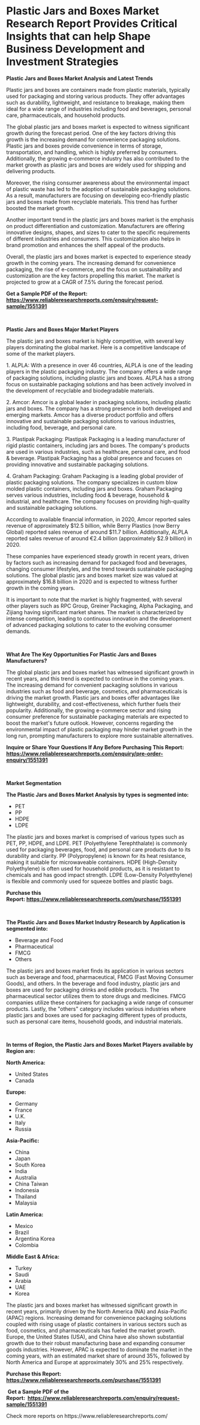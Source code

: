 <p><h1>Plastic Jars and Boxes Market Research Report Provides Critical Insights that can help Shape Business Development and Investment Strategies</h1></p><p><strong>Plastic Jars and Boxes Market Analysis and Latest Trends</strong></p>
<p><p>Plastic jars and boxes are containers made from plastic materials, typically used for packaging and storing various products. They offer advantages such as durability, lightweight, and resistance to breakage, making them ideal for a wide range of industries including food and beverages, personal care, pharmaceuticals, and household products.</p><p>The global plastic jars and boxes market is expected to witness significant growth during the forecast period. One of the key factors driving this growth is the increasing demand for convenience packaging solutions. Plastic jars and boxes provide convenience in terms of storage, transportation, and handling, which is highly preferred by consumers. Additionally, the growing e-commerce industry has also contributed to the market growth as plastic jars and boxes are widely used for shipping and delivering products.</p><p>Moreover, the rising consumer awareness about the environmental impact of plastic waste has led to the adoption of sustainable packaging solutions. As a result, manufacturers are focusing on developing eco-friendly plastic jars and boxes made from recyclable materials. This trend has further boosted the market growth.</p><p>Another important trend in the plastic jars and boxes market is the emphasis on product differentiation and customization. Manufacturers are offering innovative designs, shapes, and sizes to cater to the specific requirements of different industries and consumers. This customization also helps in brand promotion and enhances the shelf appeal of the products.</p><p>Overall, the plastic jars and boxes market is expected to experience steady growth in the coming years. The increasing demand for convenience packaging, the rise of e-commerce, and the focus on sustainability and customization are the key factors propelling this market. The market is projected to grow at a CAGR of 7.5% during the forecast period.</p></p>
<p><strong>Get a Sample PDF of the Report:&nbsp; <a href="https://www.reliableresearchreports.com/enquiry/request-sample/1551391">https://www.reliableresearchreports.com/enquiry/request-sample/1551391</a></strong></p>
<p>&nbsp;</p>
<p><strong>Plastic Jars and Boxes Major Market Players</strong></p>
<p><p>The plastic jars and boxes market is highly competitive, with several key players dominating the global market. Here is a competitive landscape of some of the market players.</p><p>1. ALPLA: With a presence in over 46 countries, ALPLA is one of the leading players in the plastic packaging industry. The company offers a wide range of packaging solutions, including plastic jars and boxes. ALPLA has a strong focus on sustainable packaging solutions and has been actively involved in the development of recyclable and biodegradable materials.</p><p>2. Amcor: Amcor is a global leader in packaging solutions, including plastic jars and boxes. The company has a strong presence in both developed and emerging markets. Amcor has a diverse product portfolio and offers innovative and sustainable packaging solutions to various industries, including food, beverage, and personal care.</p><p>3. Plastipak Packaging: Plastipak Packaging is a leading manufacturer of rigid plastic containers, including jars and boxes. The company's products are used in various industries, such as healthcare, personal care, and food & beverage. Plastipak Packaging has a global presence and focuses on providing innovative and sustainable packaging solutions.</p><p>4. Graham Packaging: Graham Packaging is a leading global provider of plastic packaging solutions. The company specializes in custom blow molded plastic containers, including jars and boxes. Graham Packaging serves various industries, including food & beverage, household & industrial, and healthcare. The company focuses on providing high-quality and sustainable packaging solutions.</p><p>According to available financial information, in 2020, Amcor reported sales revenue of approximately $12.5 billion, while Berry Plastics (now Berry Global) reported sales revenue of around $11.7 billion. Additionally, ALPLA reported sales revenue of around €2.4 billion (approximately $2.9 billion) in 2020.</p><p>These companies have experienced steady growth in recent years, driven by factors such as increasing demand for packaged food and beverages, changing consumer lifestyles, and the trend towards sustainable packaging solutions. The global plastic jars and boxes market size was valued at approximately $16.8 billion in 2020 and is expected to witness further growth in the coming years.</p><p>It is important to note that the market is highly fragmented, with several other players such as RPC Group, Greiner Packaging, Alpha Packaging, and Zijiang having significant market shares. The market is characterized by intense competition, leading to continuous innovation and the development of advanced packaging solutions to cater to the evolving consumer demands.</p></p>
<p>&nbsp;</p>
<p><strong>What Are The Key Opportunities For Plastic Jars and Boxes Manufacturers?</strong></p>
<p><p>The global plastic jars and boxes market has witnessed significant growth in recent years, and this trend is expected to continue in the coming years. The increasing demand for convenient packaging solutions in various industries such as food and beverage, cosmetics, and pharmaceuticals is driving the market growth. Plastic jars and boxes offer advantages like lightweight, durability, and cost-effectiveness, which further fuels their popularity. Additionally, the growing e-commerce sector and rising consumer preference for sustainable packaging materials are expected to boost the market's future outlook. However, concerns regarding the environmental impact of plastic packaging may hinder market growth in the long run, prompting manufacturers to explore more sustainable alternatives.</p></p>
<p><strong>Inquire or Share Your Questions If Any Before Purchasing This Report: <a href="https://www.reliableresearchreports.com/enquiry/pre-order-enquiry/1551391">https://www.reliableresearchreports.com/enquiry/pre-order-enquiry/1551391</a></strong></p>
<p>&nbsp;</p>
<p><strong>Market Segmentation</strong></p>
<p><strong>The Plastic Jars and Boxes Market Analysis by types is segmented into:</strong></p>
<p><ul><li>PET</li><li>PP</li><li>HDPE</li><li>LDPE</li></ul></p>
<p><p>The plastic jars and boxes market is comprised of various types such as PET, PP, HDPE, and LDPE. PET (Polyethylene Terephthalate) is commonly used for packaging beverages, food, and personal care products due to its durability and clarity. PP (Polypropylene) is known for its heat resistance, making it suitable for microwaveable containers. HDPE (High-Density Polyethylene) is often used for household products, as it is resistant to chemicals and has good impact strength. LDPE (Low-Density Polyethylene) is flexible and commonly used for squeeze bottles and plastic bags.</p></p>
<p><strong>Purchase this Report:&nbsp;<a href="https://www.reliableresearchreports.com/purchase/1551391">https://www.reliableresearchreports.com/purchase/1551391</a></strong></p>
<p>&nbsp;</p>
<p><strong>The Plastic Jars and Boxes Market Industry Research by Application is segmented into:</strong></p>
<p><ul><li>Beverage and Food</li><li>Pharmaceutical</li><li>FMCG</li><li>Others</li></ul></p>
<p><p>The plastic jars and boxes market finds its application in various sectors such as beverage and food, pharmaceutical, FMCG (Fast Moving Consumer Goods), and others. In the beverage and food industry, plastic jars and boxes are used for packaging drinks and edible products. The pharmaceutical sector utilizes them to store drugs and medicines. FMCG companies utilize these containers for packaging a wide range of consumer products. Lastly, the "others" category includes various industries where plastic jars and boxes are used for packaging different types of products, such as personal care items, household goods, and industrial materials.</p></p>
<p>&nbsp;</p>
<p><strong>In terms of Region, the Plastic Jars and Boxes Market Players available by Region are:</strong></p>
<p>
    <p> <strong> North America: </strong>
        <ul>
            <li>United States</li>
            <li>Canada</li>
        </ul>
        </p> 
    <p> <strong> Europe: </strong>
        <ul>
            <li>Germany</li>
            <li>France</li>
            <li>U.K.</li>
            <li>Italy</li>
            <li>Russia</li>
        </ul>
        </p> 
    <p> <strong> Asia-Pacific: </strong>
        <ul>
            <li>China</li>
            <li>Japan</li>
            <li>South Korea</li>
            <li>India</li>
            <li>Australia</li>
            <li>China Taiwan</li>
            <li>Indonesia</li>
            <li>Thailand</li>
            <li>Malaysia</li>
        </ul>
        </p> 
    <p> <strong> Latin America: </strong>
        <ul>
            <li>Mexico</li>
            <li>Brazil</li>
            <li>Argentina Korea</li>
            <li>Colombia</li>
        </ul>
        </p> 
    <p> <strong> Middle East & Africa: </strong>
        <ul>
            <li>Turkey</li>
            <li>Saudi</li>
            <li>Arabia</li>
            <li>UAE</li>
            <li>Korea</li>
        </ul>
    </p>
    </p>
<p><p>The plastic jars and boxes market has witnessed significant growth in recent years, primarily driven by the North America (NA) and Asia-Pacific (APAC) regions. Increasing demand for convenience packaging solutions coupled with rising usage of plastic containers in various sectors such as food, cosmetics, and pharmaceuticals has fueled the market growth. Europe, the United States (USA), and China have also shown substantial growth due to their robust manufacturing base and expanding consumer goods industries. However, APAC is expected to dominate the market in the coming years, with an estimated market share of around 35%, followed by North America and Europe at approximately 30% and 25% respectively.</p></p>
<p><strong>Purchase this Report: <a href="https://www.reliableresearchreports.com/purchase/1551391">https://www.reliableresearchreports.com/purchase/1551391</a></strong></p>
<p>&nbsp;<strong>Get a Sample PDF of the Report:&nbsp;&nbsp;<a href="https://www.reliableresearchreports.com/enquiry/request-sample/1551391">https://www.reliableresearchreports.com/enquiry/request-sample/1551391</a></strong></p>
<p><strong></strong></p>
<p>Check more reports on https://www.reliableresearchreports.com/</p>